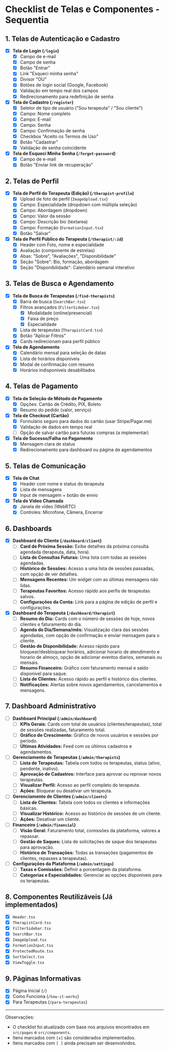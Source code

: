 # Checklist de Telas e Componentes - Sequentia

## 1. Telas de Autenticação e Cadastro

- [x] **Tela de Login (`/login`)**
  - [x] Campo de e-mail
  - [x] Campo de senha
  - [x] Botão "Entrar"
  - [x] Link "Esqueci minha senha"
  - [x] Divisor "OU"
  - [x] Botões de login social (Google, Facebook)
  - [x] Validação em tempo real dos campos
  - [x] Redirecionamento para redefinição de senha

- [x] **Tela de Cadastro (`/register`)**
  - [x] Seletor de tipo de usuário ("Sou terapeuta" / "Sou cliente")
  - [x] Campo: Nome completo
  - [x] Campo: E-mail
  - [x] Campo: Senha
  - [x] Campo: Confirmação de senha
  - [x] Checkbox "Aceito os Termos de Uso"
  - [x] Botão "Cadastrar"
  - [x] Validação de senha coincidente

- [x] **Tela de Esqueci Minha Senha (`/forgot-password`)**
  - [x] Campo de e-mail
  - [x] Botão "Enviar link de recuperação"

## 2. Telas de Perfil

- [x] **Tela de Perfil do Terapeuta (Edição) (`/therapist-profile`)**
  - [x] Upload de foto de perfil (`ImageUpload.tsx`)
  - [x] Campo: Especialidade (dropdown com múltipla seleção)
  - [x] Campo: Abordagem (dropdown)
  - [x] Campo: Valor da sessão
  - [x] Campo: Descrição bio (textarea)
  - [x] Campo: Formação (`FormationInput.tsx`)
  - [x] Botão "Salvar"

- [x] **Tela de Perfil Público do Terapeuta (`/therapist/:id`)**
  - [x] Header com Foto, nome e especialidade
  - [x] Avaliação (componente de estrelas)
  - [x] Abas: "Sobre", "Avaliações", "Disponibilidade"
  - [x] Seção "Sobre": Bio, formação, abordagem
  - [x] Seção "Disponibilidade": Calendário semanal interativo

## 3. Telas de Busca e Agendamento

- [x] **Tela de Busca de Terapeutas (`/find-therapists`)**
  - [x] Barra de busca (`SearchBar.tsx`)
  - [x] Filtros avançados (`FilterSidebar.tsx`)
    - [x] Modalidade (online/presencial)
    - [x] Faixa de preço
    - [x] Especialidade
  - [x] Lista de terapeutas (`TherapistCard.tsx`)
  - [x] Botão "Aplicar Filtros"
  - [x] Cards redirecionam para perfil público

- [x] **Tela de Agendamento**
  - [x] Calendário mensal para seleção de datas
  - [x] Lista de horários disponíveis
  - [x] Modal de confirmação com resumo
  - [x] Horários indisponíveis desabilitados

## 4. Telas de Pagamento

- [x] **Tela de Seleção de Método de Pagamento**
  - [x] Opções: Cartão de Crédito, PIX, Boleto
  - [x] Resumo do pedido (valor, serviço)

- [x] **Tela de Checkout (Cartão)**
  - [x] Formulário seguro para dados do cartão (usar Stripe/Pagar.me)
  - [x] Validação de dados em tempo real
  - [ ] Opção de salvar cartão para futuras compras (a implementar)

- [x] **Tela de Sucesso/Falha no Pagamento**
  - [x] Mensagem clara de status
  - [x] Redirecionamento para dashboard ou página de agendamentos

## 5. Telas de Comunicação

- [x] **Tela de Chat**
  - [x] Header com nome e status do terapeuta
  - [x] Lista de mensagens
  - [x] Input de mensagem + botão de envio

- [x] **Tela de Vídeo Chamada**
  - [x] Janela de vídeo (WebRTC)
  - [x] Controles: Microfone, Câmera, Encerrar

## 6. Dashboards

- [x] **Dashboard do Cliente (`/dashboard/client`)**
  - [ ] **Card de Próxima Sessão:** Exibe detalhes da próxima consulta agendada (terapeuta, data, hora).
  - [ ] **Lista de Consultas Futuras:** Uma lista com todas as sessões agendadas.
  - [ ] **Histórico de Sessões:** Acesso a uma lista de sessões passadas, com opção de ver detalhes.
  - [ ] **Mensagens Recentes:** Um widget com as últimas mensagens não lidas.
  - [ ] **Terapeutas Favoritos:** Acesso rápido aos perfis de terapeutas salvos.
  - [ ] **Configurações da Conta:** Link para a página de edição de perfil e configurações.

- [x] **Dashboard do Terapeuta (`/dashboard/therapist`)**
  - [ ] **Resumo do Dia:** Cards com o número de sessões de hoje, novos clientes e faturamento do dia.
  - [ ] **Agenda do Dia/Semana/mês:** Visualização clara das sessões agendadas, com opção de confirmação e enviar mensagem para o cliente.
  - [ ] **Gestão de Disponibilidade:** Acesso rápido para bloquear/desbloquear horários, adicionar horario de atendimento e horario de almoço, opção de adicionar eventos diarios, semanais ou mensais.
  - [ ] **Resumo Financeiro:** Gráfico com faturamento mensal e saldo disponível para saque.
  - [ ] **Lista de Clientes:** Acesso rápido ao perfil e histórico dos clientes.
  - [ ] **Notificações:** Alertas sobre novos agendamentos, cancelamentos e mensagens.

## 7. Dashboard Administrativo

- [ ] **Dashboard Principal (`/admin/dashboard`)**
  - [ ] **KPIs Gerais:** Cards com total de usuários (clientes/terapeutas), total de sessões realizadas, faturamento total.
  - [ ] **Gráfico de Crescimento:** Gráfico de novos usuários e sessões por período.
  - [ ] **Últimas Atividades:** Feed com os últimos cadastros e agendamentos.

- [ ] **Gerenciamento de Terapeutas (`/admin/therapists`)**
  - [ ] **Lista de Terapeutas:** Tabela com todos os terapeutas, status (ativo, pendente, inativo).
  - [ ] **Aprovação de Cadastros:** Interface para aprovar ou reprovar novos terapeutas.
  - [ ] **Visualizar Perfil:** Acesso ao perfil completo do terapeuta.
  - [ ] **Ações:** Bloquear ou desativar um terapeuta.

- [ ] **Gerenciamento de Clientes (`/admin/clients`)**
  - [ ] **Lista de Clientes:** Tabela com todos os clientes e informações básicas.
  - [ ] **Visualizar Histórico:** Acesso ao histórico de sessões de um cliente.
  - [ ] **Ações:** Desativar um cliente.

- [ ] **Financeiro (`/admin/financial`)**
  - [ ] **Visão Geral:** Faturamento total, comissões da plataforma, valores a repassar.
  - [ ] **Gestão de Saques:** Lista de solicitações de saque dos terapeutas para aprovação.
  - [ ] **Histórico de Transações:** Todas as transações (pagamentos de clientes, repasses a terapeutas).

- [ ] **Configurações da Plataforma (`/admin/settings`)**
  - [ ] **Taxas e Comissões:** Definir a porcentagem da plataforma.
  - [ ] **Categorias e Especialidades:** Gerenciar as opções disponíveis para os terapeutas.

## 8. Componentes Reutilizáveis (Já implementados)

- [x] `Header.tsx`
- [x] `TherapistCard.tsx`
- [x] `FilterSidebar.tsx`
- [x] `SearchBar.tsx`
- [x] `ImageUpload.tsx`
- [x] `FormationInput.tsx`
- [x] `ProtectedRoute.tsx`
- [x] `SortSelect.tsx`
- [x] `ViewToggle.tsx`

## 9. Páginas Informativas

- [x] Página Inicial (`/`)
- [x] Como Funciona (`/how-it-works`)
- [x] Para Terapeutas (`/para-terapeutas`)

---

Observações:
- O checklist foi atualizado com base nos arquivos encontrados em `src/pages` e `src/components`.
- Itens marcados com `[x]` são considerados implementados.
- Itens marcados com `[ ]` ainda precisam ser desenvolvidos.